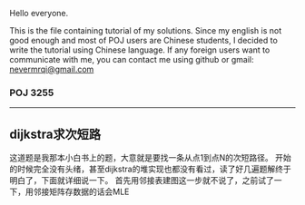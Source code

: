 Hello everyone.

This is the file containing tutorial of my solutions.
Since my english is not good enough and most of POJ users are Chinese students, I decided to write the tutorial using Chinese language. If any foreign users want to communicate with me, you can contact me using github or gmail: nevermrqi@gmail.com

<h3> POJ 3255 </h3>
<hr>
<h2>dijkstra求次短路</h2>

这道题是我那本小白书上的题，大意就是要找一条从点1到点N的次短路径。
开始的时候完全没有头绪，甚至dijkstra的堆实现也都没有看过，读了好几遍题解终于明白了，下面就详细说一下。
首先用邻接表建图这一步就不说了，之前试了一下，用邻接矩阵存数据的话会MLE
